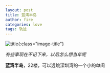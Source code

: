 ```yaml
---
layout: post
title: 蓝湾半岛
author: fire
categories: love 
tags: 轨迹
---
```


![title](https://image.sideproject.cn/titlex/title_016.jpg){:class="image-title"}

*有些事现在不记下来，以后怎么想当年呢*

**蓝湾半岛**，22楼，可以远眺深圳湾的一个小的单间